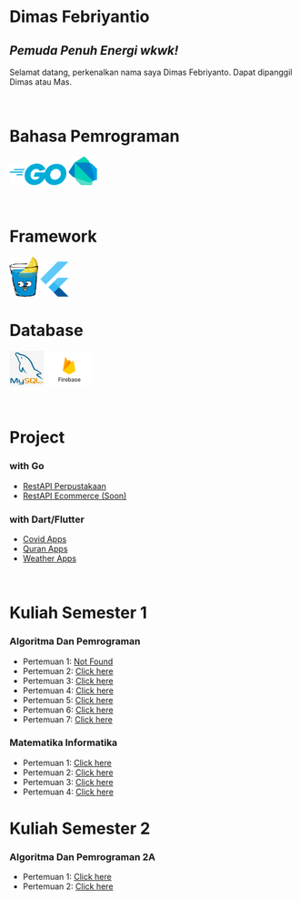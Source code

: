# Dimas Febriyantio

## _Pemuda Penuh Energi wkwk!_

Selamat datang, perkenalkan nama saya Dimas Febriyanto. Dapat dipanggil Dimas atau Mas.

<br>


# Bahasa Pemrograman
<img src="assets/go.png" width="100" title="Golang"> <img src="assets/dart.png" width="50" title="Dart">

<br>

# Framework
<img src="assets/gin.png" width="50" title="Golang"> <img src="assets/flutter.png" width="50" title="Dart">

# Database
<img src="assets/mysql.png" width="60" title="MySql"> <img src="assets/fb.png" width="80" title="Firebase">


<br>

# Project
### with Go

- <a href="https://github.com/dimassfeb-09/restapi-perpustakaan">RestAPI Perpustakaan </a>
- <a href="https://github.com/dimassfeb-09/restapi-ecommerce">RestAPI Ecommerce (Soon)</a>

### with Dart/Flutter
- <a href="https://github.com/dimassfeb-09/covid-app">Covid Apps </a>
- <a href="https://github.com/dimassfeb-09/app-quran-flutter">Quran Apps </a>
- <a href="https://github.com/dimassfeb-09/weather-app">Weather Apps </a>

<br>

# Kuliah Semester 1
### Algoritma Dan Pemrograman
- Pertemuan 1: <a href="#">Not Found</a>
- Pertemuan 2: <a href="https://github.com/kuliah-dimas/alpro/blob/master/P2_LA_DIMAS%20FEBRIYANTO.py">Click here </a>
- Pertemuan 3: <a href="https://github.com/kuliah-dimas/alpro/blob/master/P3_LA_DIMAS%20FEBRIYANTO.py">Click here </a>
- Pertemuan 4: <a href="https://github.com/kuliah-dimas/alpro/blob/master/P4_LA_DIMAS%20FEBRIYANTO.py">Click here </a>
- Pertemuan 5: <a href="https://github.com/kuliah-dimas/alpro/blob/master/P5_LA_DIMAS%20FEBRIYANTO.py">Click here </a>
- Pertemuan 6: <a href="https://github.com/kuliah-dimas/alpro/blob/master/P6/P6_LA_DIMAS%20FEBRIYANTO.py">Click here </a>
- Pertemuan 7: <a href="https://github.com/kuliah-dimas/alpro/blob/master/P7_LA_DIMAS%20FEBRIYANTO.py">Click here </a>


### Matematika Informatika
- Pertemuan 1: <a href="https://github.com/kuliah-dimas/matif/tree/master/LA1">Click here </a>
- Pertemuan 2: <a href="https://github.com/kuliah-dimas/matif/tree/master/LA2">Click here </a>
- Pertemuan 3: <a href="https://github.com/kuliah-dimas/matif/tree/master/LA3">Click here </a>
- Pertemuan 4: <a href="https://github.com/kuliah-dimas/matif/tree/master/LA4">Click here </a>


# Kuliah Semester 2
### Algoritma Dan Pemrograman 2A
- Pertemuan 1: <a href="https://github.com/kuliah-dimas/ap2a/tree/main/M1">Click here</a>
- Pertemuan 2: <a href="https://github.com/kuliah-dimas/ap2a/tree/main/M2">Click here</a>

<!-- 
[![](https://raw.githubusercontent.com/dimassfeb-09/dimassfeb-09/master/profile-summary-card-output/radical/0-profile-details.svg)](https://github.com/vn7n24fzkq/github-profile-summary-cards)
[![](https://raw.githubusercontent.com/dimassfeb-09/dimassfeb-09/master/profile-summary-card-output/radical/1-repos-per-language.svg)](https://github.com/vn7n24fzkq/github-profile-summary-cards) [![](https://raw.githubusercontent.com/dimassfeb-09/dimassfeb-09/master/profile-summary-card-output/radical/2-most-commit-language.svg)](https://github.com/vn7n24fzkq/github-profile-summary-cards)
[![](https://raw.githubusercontent.com/dimassfeb-09/dimassfeb-09/master/profile-summary-card-output/radical/3-stats.svg)](https://github.com/vn7n24fzkq/github-profile-summary-cards) [![](https://raw.githubusercontent.com/dimassfeb-09/dimassfeb-09/master/profile-summary-card-output/radical/4-productive-time.svg)](https://github.com/vn7n24fzkq/github-profile-summary-cards)
 -->
